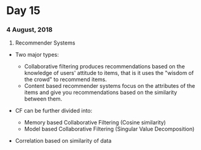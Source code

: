 # Day 15
### 4 August, 2018

1. Recommender Systems
  * Two major types:
    * Collaborative filtering produces  recommendations based on the knowledge of users' attitude to items, that is it uses the "wisdom of the crowd" to recommend items.
    * Content based recommender systems focus on the attributes of the items and give you recommendations based on the similarity between them.

  * CF can be further divided into:
    * Memory based Collaborative Filtering (Cosine similarity)
    * Model based Collaborative Filtering (Singular Value Decomposition)

  * Correlation based on similarity of data
